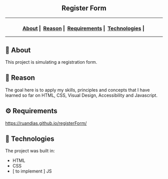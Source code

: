 <h2 align="center">Register Form</h2>

___




<h3 align="center">
  <a href="#about">About</a>&nbsp;|&nbsp;
  <a href="#reason">Reason</a>&nbsp;|&nbsp;
  <a href="#requirements">Requirements</a>&nbsp;|&nbsp;
  <a href="#technologies">Technologies</a>&nbsp;|&nbsp;
</h3>

___


<h2 id="about">🔎 About</h2>

This project is simulating a registration form.

<h2 id="reason">🎯 Reason</h2>

The goal here is to apply my skills,  principles and concepts that I  have learned so far on  HTML, CSS, Visual Design, Accessibility and Javascript.

<h2 id="requirements">⚙ Requirements</h2>

https://ruandias.github.io/registerForm/

<h2 id="technologies">🚀 Technologies</h2>

The project was built in:

- HTML
- CSS
- [ to implement ] JS
